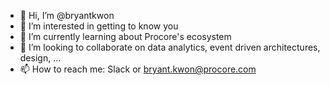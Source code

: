 - 👋 Hi, I’m @bryantkwon
- 👀 I’m interested in getting to know you
- 🌱 I’m currently learning about Procore's ecosystem
- 💞️ I’m looking to collaborate on data analytics, event driven architectures, design, ...
- 📫 How to reach me: Slack or bryant.kwon@procore.com

<!---
bryantkwon/bryantkwon is a ✨ special ✨ repository because its `README.md` (this file) appears on your GitHub profile.
You can click the Preview link to take a look at your changes.
--->
